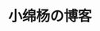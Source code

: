 ---
layout: home
home: true

title: 小绵杨の博客
titleTemplate: Codeing
editLink: true
lastUpdated: true

hero:
    name: 少说多做
    text: Talk is cheap, Show me the code.
    tagline: /前端开发/人间清醒/工具控/
    image:
        src: /home.png
        alt: avatar
features:
  - icon: 💻
    title: 前端开发
    details: 热衷技术，追求规范
  - icon: 📱
    title: 数码发烧友
    details: 数字、电子、计算机
  - icon: 👦
    title: 文艺青年
    details: 完全凑数的标签
---